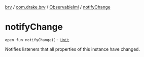 [brv](../../index.md) / [com.drake.brv](../index.md) / [ObservableIml](index.md) / [notifyChange](./notify-change.md)

# notifyChange

`open fun notifyChange(): `[`Unit`](https://kotlinlang.org/api/latest/jvm/stdlib/kotlin/-unit/index.html)

Notifies listeners that all properties of this instance have changed.

